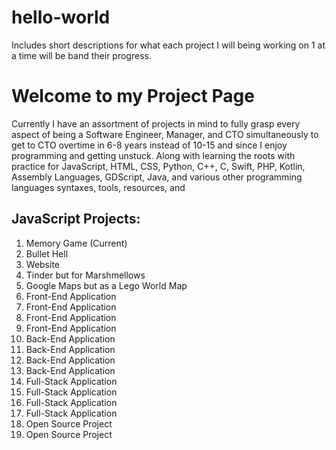 # hello-world
Includes short descriptions for what each project I will being working on 1 at a time will be band their progress.

# Welcome to my Project Page
Currently I have an assortment of projects in mind to fully grasp every aspect of being a Software Engineer, Manager, and CTO simultaneously to get to CTO overtime in 6-8 years instead of 10-15 and since I enjoy programming and getting unstuck. Along with learning the roots with practice for JavaScript, HTML, CSS, Python, C++, C, Swift, PHP, Kotlin, Assembly Languages, GDScript, Java, and various other programming languages syntaxes, tools, resources, and  

## JavaScript Projects:
1. Memory Game (Current)
2. Bullet Hell
3. Website
4. Tinder but for Marshmellows
5. Google Maps but as a Lego World Map
6. Front-End Application
7. Front-End Application
8. Front-End Application
9. Front-End Application
10. Back-End Application
11. Back-End Application
12. Back-End Application
13. Back-End Application
14. Full-Stack Application
15. Full-Stack Application
16. Full-Stack Application
17. Full-Stack Application
18. Open Source Project
19. Open Source Project
